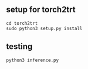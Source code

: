 ## setup for torch2trt

```
cd torch2trt
sudo python3 setup.py install
```

## testing

```
python3 inference.py
```



